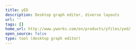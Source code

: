 ```yaml
---
title: yED
description: Desktop graph editor, diverse layouts
url: ''
tags: []
home_url: http://www.yworks.com/en/products/yfiles/yed/
open_source: false
type: tool (desktop graph editor)
---
```

